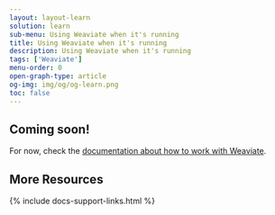 ```yaml
---
layout: layout-learn
solution: learn
sub-menu: Using Weaviate when it's running
title: Using Weaviate when it's running
description: Using Weaviate when it's running
tags: ['Weaviate']
menu-order: 0
open-graph-type: article
og-img: img/og/og-learn.png
toc: false
---
```


## Coming soon!
For now, check the [documentation about how to work with Weaviate](https://weaviate.io/developers/weaviate/current/tutorials/how-to-query-data.html).

## More Resources

{% include docs-support-links.html %}